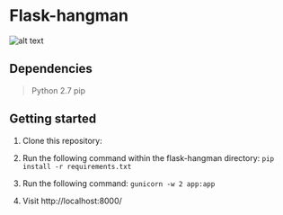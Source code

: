 # Flask-hangman

![alt text](https://i.imgur.com/krj6Cdm.png "Flask Hangman")

## Dependencies

> Python 2.7
> pip

## Getting started

1. Clone this repository:

2. Run the following command within the flask-hangman directory: 
`pip install -r requirements.txt`

3. Run the following command: `gunicorn -w 2 app:app`

4. Visit http://localhost:8000/